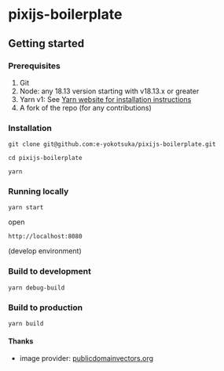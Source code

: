 # pixijs-boilerplate

## Getting started

### Prerequisites

1. Git
1. Node: any 18.13 version starting with v18.13.x or greater
1. Yarn v1: See [Yarn website for installation instructions](https://yarnpkg.com/lang/en/docs/install/)
1. A fork of the repo (for any contributions)

### Installation

 `git clone git@github.com:e-yokotsuka/pixijs-boilerplate.git`

 `cd pixijs-boilerplate`

 `yarn`

### Running locally

 `yarn start`

 open

 `http://localhost:8080`

  (develop environment)

### Build to development

 `yarn debug-build`

### Build to production

 `yarn build`

#### Thanks

* image provider: [publicdomainvectors.org](https://publicdomainvectors.org/)
